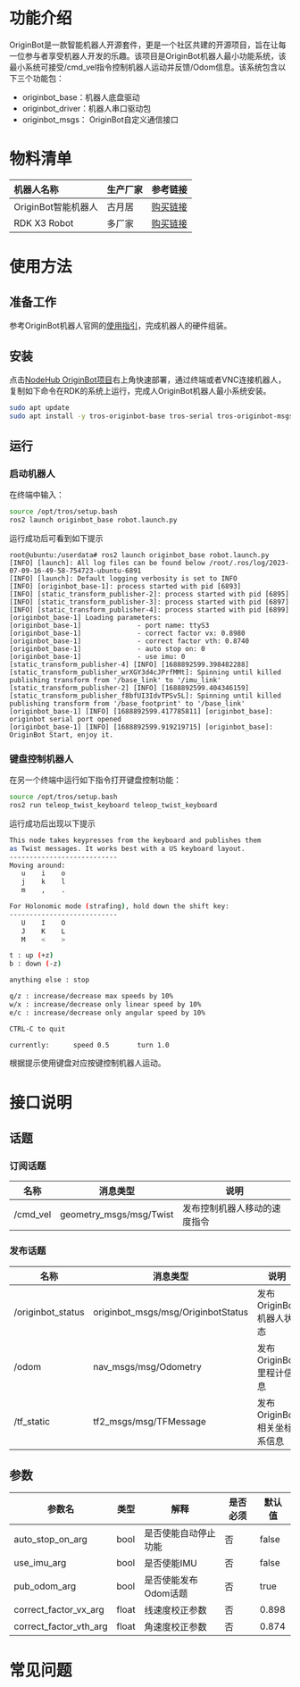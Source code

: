# 功能介绍

OriginBot是一款智能机器人开源套件，更是一个社区共建的开源项目，旨在让每一位参与者享受机器人开发的乐趣。该项目是OriginBot机器人最小功能系统，该最小系统可接受/cmd_vel指令控制机器人运动并反馈/Odom信息。该系统包含以下三个功能包：

- originbot_base：机器人底盘驱动
- originbot_driver：机器人串口驱动包
- originbot_msgs： OriginBot自定义通信接口

# 物料清单

| 机器人名称          | 生产厂家 | 参考链接                                                     |
| :------------------ | -------- | ------------------------------------------------------------ |
| OriginBot智能机器人 | 古月居   | [购买链接](https://www.originbot.org/)                       |
| RDK X3 Robot        | 多厂家 | [购买链接](https://developer.horizon.ai/sunrise) |

# 使用方法

## 准备工作

参考OriginBot机器人官网的[使用指引](https://www.originbot.org/guide/quick_guide/)，完成机器人的硬件组装。

## 安装 

点击[NodeHub OriginBot项目](http://it-dev.horizon.ai/nodehubDetail/170117036053371431)右上角快速部署，通过终端或者VNC连接机器人，复制如下命令在RDK的系统上运行，完成人OriginBot机器人最小系统安装。

```bash
sudo apt update
sudo apt install -y tros-originbot-base tros-serial tros-originbot-msgs
```



## 运行

### 启动机器人

在终端中输入：

```bash
source /opt/tros/setup.bash
ros2 launch originbot_base robot.launch.py 
```

运行成功后可看到如下提示

```shell
root@ubuntu:/userdata# ros2 launch originbot_base robot.launch.py
[INFO] [launch]: All log files can be found below /root/.ros/log/2023-07-09-16-49-58-754723-ubuntu-6891
[INFO] [launch]: Default logging verbosity is set to INFO
[INFO] [originbot_base-1]: process started with pid [6893]
[INFO] [static_transform_publisher-2]: process started with pid [6895]
[INFO] [static_transform_publisher-3]: process started with pid [6897]
[INFO] [static_transform_publisher-4]: process started with pid [6899]
[originbot_base-1] Loading parameters:
[originbot_base-1]              - port name: ttyS3
[originbot_base-1]              - correct factor vx: 0.8980
[originbot_base-1]              - correct factor vth: 0.8740
[originbot_base-1]              - auto stop on: 0
[originbot_base-1]              - use imu: 0
[static_transform_publisher-4] [INFO] [1688892599.398482288] [static_transform_publisher_wrXGY3d4cJPrfMMt]: Spinning until killed publishing transform from '/base_link' to '/imu_link'
[static_transform_publisher-2] [INFO] [1688892599.404346159] [static_transform_publisher_f8bfUI3IdvTPSv5L]: Spinning until killed publishing transform from '/base_footprint' to '/base_link'
[originbot_base-1] [INFO] [1688892599.417785811] [originbot_base]: originbot serial port opened
[originbot_base-1] [INFO] [1688892599.919219715] [originbot_base]: OriginBot Start, enjoy it.

```

### 键盘控制机器人

在另一个终端中运行如下指令打开键盘控制功能：

```bash
source /opt/tros/setup.bash
ros2 run teleop_twist_keyboard teleop_twist_keyboard 
```

运行成功后出现以下提示

```bash
This node takes keypresses from the keyboard and publishes them
as Twist messages. It works best with a US keyboard layout.
---------------------------
Moving around:
   u    i    o
   j    k    l
   m    ,    .

For Holonomic mode (strafing), hold down the shift key:
---------------------------
   U    I    O
   J    K    L
   M    <    >

t : up (+z)
b : down (-z)

anything else : stop

q/z : increase/decrease max speeds by 10%
w/x : increase/decrease only linear speed by 10%
e/c : increase/decrease only angular speed by 10%

CTRL-C to quit

currently:      speed 0.5       turn 1.0
```

根据提示使用键盘对应按键控制机器人运动。

# 接口说明
## 话题

### 订阅话题

| 名称                          | 消息类型                                                     | 说明                                                   |
| ----------------------------- | ------------------------------------------------------------ | ------------------------------------------------------ |
| /cmd_vel                      | geometry_msgs/msg/Twist                                      | 发布控制机器人移动的速度指令                           |


### 发布话题

| 名称                          | 消息类型                                                     | 说明                                                   |
| ----------------------------- | ------------------------------------------------------------ | ------------------------------------------------------ |
| /originbot_status             |  originbot_msgs/msg/OriginbotStatus                          | 发布OriginBot机器人状态                           |
| /odom                         |  nav_msgs/msg/Odometry                                       | 发布OriginBot里程计信息                           |
| /tf_static                    |  tf2_msgs/msg/TFMessage                                      | 发布OriginBot相关坐标系信息                           |

## 参数
| 参数名                | 类型        | 解释                                 | 是否必须 | 默认值                                               |
| --------------------- | ----------- | ---------------------------------- | -------- | --------------------------- |
| auto_stop_on_arg      | bool    |     是否使能自动停止功能                 | 否       | false |
| use_imu_arg      | bool    |     是否使能IMU                 | 否       | false |
| pub_odom_arg      | bool    |     是否使能发布Odom话题                | 否       | true |
| correct_factor_vx_arg      | float    |  线速度校正参数                | 否       | 0.898 |
| correct_factor_vth_arg      | float    |  角速度校正参数                | 否       | 0.874 |


# 常见问题


